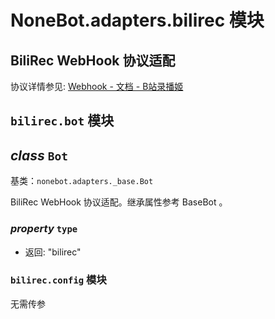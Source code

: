 # NoneBot.adapters.bilirec 模块

## BiliRec WebHook 协议适配

协议详情参见: [Webhook - 文档 - B站录播姬](https://rec.danmuji.org/docs/desktop/webhook/)


`bilirec.bot` 模块
------------------

## *class* `Bot`

基类：`nonebot.adapters._base.Bot`

BiliRec WebHook 协议适配。继承属性参考 BaseBot 。

### *property* `type`
+ 返回: "bilirec"

### `bilirec.config` 模块

无需传参

